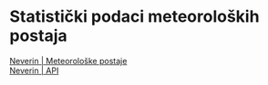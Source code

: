 # Statistički podaci meteoroloških postaja

[Neverin | Meteorološke postaje](https://www.neverin.hr/postaja/)\
[Neverin | API](https://api.neverin.hr/v2/stations/?station=rijeka-drenova)

